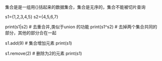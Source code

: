 集合是是一组用{}括起来的数据集合，集合是无序的，集合不能被切片查询

s1={1,2,3,4,5}
s2={4,5,6,7}

print(s1|s2)  # 去重合并,类似于union 的功能
print(s1^s2)  # 去掉两个集合共同的部分，其他的部分合在一起

s1.add(9)  # 集合增加元素
print(s1)

s1.remove(2) # 删除为2的元素
print(s1)